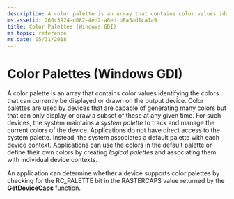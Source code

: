 ```yaml
---
description: A color palette is an array that contains color values identifying the colors that can currently be displayed or drawn on the output device.
ms.assetid: 260c5924-d082-4ed2-a8ed-b8a3ad1ca1a9
title: Color Palettes (Windows GDI)
ms.topic: reference
ms.date: 05/31/2018
---
```


# Color Palettes (Windows GDI)

A color palette is an array that contains color values identifying the colors that can currently be displayed or drawn on the output device. Color palettes are used by devices that are capable of generating many colors but that can only display or draw a subset of these at any given time. For such devices, the system maintains a *system palette* to track and manage the current colors of the device. Applications do not have direct access to the system palette. Instead, the system associates a default palette with each device context. Applications can use the colors in the default palette or define their own colors by creating *logical palettes* and associating them with individual device contexts.

An application can determine whether a device supports color palettes by checking for the RC\_PALETTE bit in the RASTERCAPS value returned by the [**GetDeviceCaps**](/windows/desktop/api/Wingdi/nf-wingdi-getdevicecaps) function.

 

 



